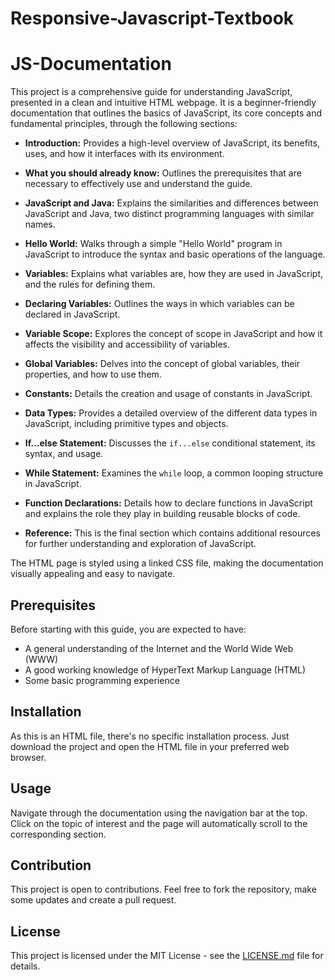 # Responsive-Javascript-Textbook
# JS-Documentation

This project is a comprehensive guide for understanding JavaScript, presented in a clean and intuitive HTML webpage. It is a beginner-friendly documentation that outlines the basics of JavaScript, its core concepts and fundamental principles, through the following sections:

- **Introduction:** Provides a high-level overview of JavaScript, its benefits, uses, and how it interfaces with its environment.

- **What you should already know:** Outlines the prerequisites that are necessary to effectively use and understand the guide.

- **JavaScript and Java:** Explains the similarities and differences between JavaScript and Java, two distinct programming languages with similar names.

- **Hello World:** Walks through a simple "Hello World" program in JavaScript to introduce the syntax and basic operations of the language.

- **Variables:** Explains what variables are, how they are used in JavaScript, and the rules for defining them.

- **Declaring Variables:** Outlines the ways in which variables can be declared in JavaScript.

- **Variable Scope:** Explores the concept of scope in JavaScript and how it affects the visibility and accessibility of variables.

- **Global Variables:** Delves into the concept of global variables, their properties, and how to use them.

- **Constants:** Details the creation and usage of constants in JavaScript.

- **Data Types:** Provides a detailed overview of the different data types in JavaScript, including primitive types and objects.

- **If...else Statement:** Discusses the `if...else` conditional statement, its syntax, and usage.

- **While Statement:** Examines the `while` loop, a common looping structure in JavaScript.

- **Function Declarations:** Details how to declare functions in JavaScript and explains the role they play in building reusable blocks of code.

- **Reference:** This is the final section which contains additional resources for further understanding and exploration of JavaScript.

The HTML page is styled using a linked CSS file, making the documentation visually appealing and easy to navigate.

## Prerequisites

Before starting with this guide, you are expected to have:

- A general understanding of the Internet and the World Wide Web (WWW)
- A good working knowledge of HyperText Markup Language (HTML)
- Some basic programming experience

## Installation

As this is an HTML file, there's no specific installation process. Just download the project and open the HTML file in your preferred web browser.

## Usage

Navigate through the documentation using the navigation bar at the top. Click on the topic of interest and the page will automatically scroll to the corresponding section. 

## Contribution

This project is open to contributions. Feel free to fork the repository, make some updates and create a pull request.

## License

This project is licensed under the MIT License - see the [LICENSE.md](LICENSE.md) file for details.
